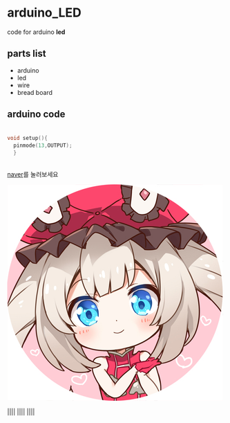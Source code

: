 # arduino_LED
code for arduino **led**

## parts list

* arduino
* led
* wire
* bread board


## arduino code
```cpp

void setup(){
  pinmode(13,OUTPUT);
  }
  
  ```
  
[naver](https://www.naver.com)를 눌러보세요

![aaaa](https://github.com/octopusoctopus/arduino_LED/blob/master/image/65994079_p4.jpg)


||||
||||
||||
